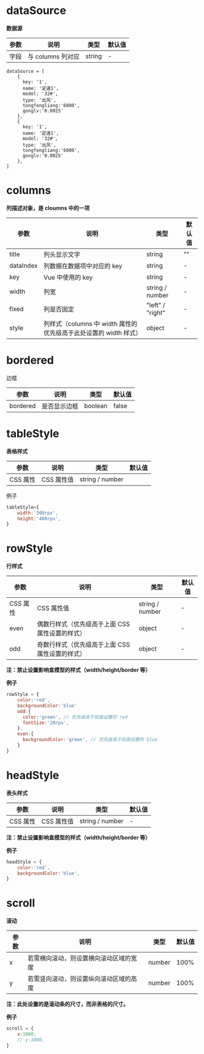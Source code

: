 # dataSource

**数据源**

|  参数     | 说明 | 类型    | 默认值
| ----------- | ----------- |  -------------------- | ------|
| 字段      | 与 columns 列对应  | string | -

```javascipt
dataSource = [
    {
      key: '1',
      name: '定速1',
      model: '32#',
      type: '出风',
      tongfengliang:'6000',
      gonglv:'0.0025'
    },
    {
      key: '1',
      name: '定速1',
      model: '32#',
      type: '出风',
      tongfengliang:'6000',
      gonglv:'0.0025'
    },
]
```

# columns

**列描述对象，是 cloumns 中的一项**

|  参数     | 说明 | 类型    | 默认值
| ----------- | ----------- |  -------------------- | ------|
| title      | 列头显示文字  | string | ""
| dataIndex   | 列数据在数据项中对应的 key | string | -
| key         | Vue 中使用的 key | string | -
| width       | 列宽 | string / number | -
| fixed       | 列是否固定 | "left" / "right" | -
| style       | 列样式（columns 中 width 属性的优先级高于此处设置的 width 样式） | object | -

# bordered

边框

|  参数     | 说明 | 类型    | 默认值
| ----------- | ----------- |  -------------------- | ------|
| bordered      | 是否显示边框  | boolean | false

# tableStyle

**表格样式**

|  参数     | 说明 | 类型    | 默认值
| ----------- | ----------- |  -------------------- | ------|
| CSS 属性      | CSS 属性值  | string / number |

例子

```javascript
tableStyle={
	width:'300rpx',
	height:'400rpx',
}
```

# rowStyle


**行样式**

|  参数     | 说明 | 类型    | 默认值
| ----------- | ----------- |  -------------------- | ------|
| CSS 属性      | CSS 属性值  | string / number | -
| even      | 偶数行样式（优先级高于上面 CSS 属性设置的样式）  | object | -
| odd      | 奇数行样式（优先级高于上面 CSS 属性设置的样式）  | object | -

__注：禁止设置影响盒模型的样式（width/height/border 等）__

**例子**

```javascript
rowStyle = {
    color:'red',
    backgroundColor:'blue'
    odd:{
      color:'green', // 优先级高于前面设置的 red
      fontSize:'20rpx',
    },
    even:{
      backgroundColor:'green', // 优先级高于前面设置的 blue
    }
}
```

# headStyle

**表头样式**

|  参数     | 说明 | 类型    | 默认值
| ----------- | ----------- |  -------------------- | ------|
| CSS 属性      | CSS 属性值  | string / number | -

__注：禁止设置影响盒模型的样式（width/height/border 等）__

**例子**

```javascript
headStyle = {
    color:'red',
    backgroundColor:'blue',
}
```

# scroll

**滚动**

|  参数     | 说明 | 类型    | 默认值
| ----------- | ----------- |  -------------------- | ------|
| x      | 若需横向滚动，则设置横向滚动区域的宽度  | number | 100%
| y      | 若需竖向滚动，则设置纵向滚动区域的高度  | number | 100%

**注：此处设置的是滚动条的尺寸，而非表格的尺寸。**

**例子**

```javascript
scroll = {
    x:1000,
    // y:1000,
}
```
